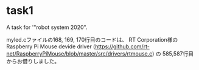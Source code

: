 # task1
A task for '"robot system 2020".

myled.cファイルの168, 169, 170行目のコードは、
RT Corporation様のRaspberry Pi Mouse devide driver
(https://github.com/rt-net/RaspberryPiMouse/blob/master/src/drivers/rtmouse.c) の
585,587行目からお借りしました。
